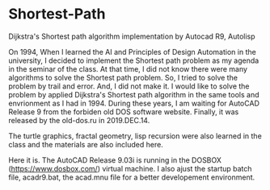 # Shortest-Path
Dijkstra's Shortest path algorithm implementation by Autocad R9, Autolisp

On 1994, When I learned the AI and Principles of Design Automation in the university, I decided to implement the Shortest path problem as my agenda in the seminar of the class.
At that time, I did not know there were many algorithms to solve the Shortest path problem. So, I tried to solve the problem by trail and error. And, I did not make it.
I would like to solve the problem by applied  Dijkstra's Shortest path algorithm in the same tools and envrionment as I had in 1994. During these years, I am waiting for AutoCAD Release 9 from the forbiden old DOS software website. Finally, it was released by the old-dos.ru in 2019.DEC.14.

The turtle graphics, fractal geometry, lisp recursion were also learned in the class and the materials are also included here.

Here it is.
The AutoCAD Release 9.03i is running in the DOSBOX (https://www.dosbox.com/) virtual machine. I also ajust the startup batch file, acadr9.bat, the acad.mnu file for a better developement environment.
